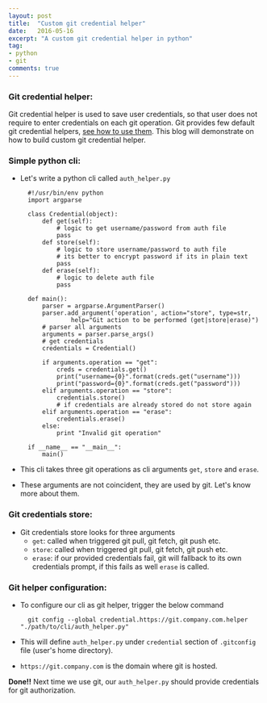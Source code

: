 ```yaml
---
layout: post
title:  "Custom git credential helper"
date:   2016-05-16
excerpt: "A custom git credential helper in python"
tag:
- python
- git
comments: true
---
```


### Git credential helper:
Git credential helper is used to save user credentials, so that user does not require to enter credentials on each git operation.
Git provides few default git credential helpers, [see how to use them](https://git-scm.com/docs/gitcredentials).
This blog will demonstrate on how to build custom git credential helper.


### Simple python cli:
- Let's write a python cli called `auth_helper.py`

        #!/usr/bin/env python
        import argparse

        class Credential(object):
            def get(self):
                # logic to get username/password from auth file
                pass
            def store(self):
                # logic to store username/password to auth file
                # its better to encrypt password if its in plain text
                pass
            def erase(self):
                # logic to delete auth file
                pass

        def main():
            parser = argparse.ArgumentParser()
            parser.add_argument('operation', action="store", type=str,
                    help="Git action to be performed (get|store|erase)")
            # parser all arguments
            arguments = parser.parse_args()
            # get credentials
            credentials = Credential()

            if arguments.operation == "get":
                creds = credentials.get()
                print("username={0}".format(creds.get("username")))
                print("password={0}".format(creds.get("password")))
            elif arguments.operation == "store":
                credentials.store()
                # if credentials are already stored do not store again
            elif arguments.operation == "erase":
                credentials.erase()
            else:
                print "Invalid git operation"

        if __name__ == "__main__":
            main()

- This cli takes three git operations as cli arguments `get`, `store` and `erase`.
- These arguments are not coincident, they are used by git. Let's know more about them.


### Git credentials store:
- Git credentials store looks for three arguments
    - `get`: called when triggered git pull, git fetch, git push etc.
    - `store`: called when triggered git pull, git fetch, git push etc.
    - `erase`: if our provided credentials fail, git will fallback to its own credentials prompt, if this fails as well `erase` is called.


### Git helper configuration:
- To configure our cli as git helper, trigger the below command

        git config --global credential.https://git.company.com.helper "./path/to/cli/auth_helper.py"

- This will define `auth_helper.py` under `credential` section of `.gitconfig` file (user's home directory).
- `https://git.company.com` is the domain where git is hosted.


**Done!!** Next time we use git, our `auth_helper.py` should provide credentials for git authorization.
